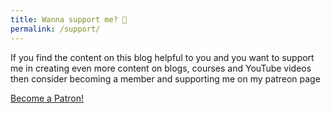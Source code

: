 ```yaml
---
title: Wanna support me? 🤝
permalink: /support/
---
```


If you find the content on this blog helpful to you and you want to support me
in creating even more content on blogs, courses and YouTube videos then consider
becoming a member and supporting me on my patreon page

<a href="https://www.patreon.com/bePatron?u=47350284" data-patreon-widget-type="become-patron-button">Become
a
Patron!</a><script async src="https://c6.patreon.com/becomePatronButton.bundle.js"></script>
